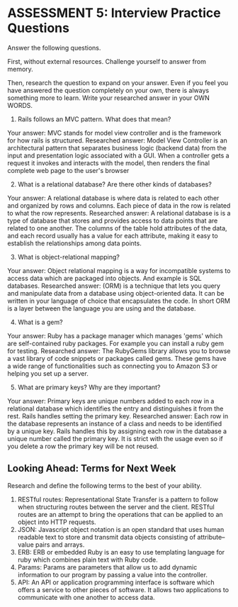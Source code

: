 # ASSESSMENT 5: Interview Practice Questions
Answer the following questions.

First, without external resources. Challenge yourself to answer from memory.

Then, research the question to expand on your answer. Even if you feel you have answered the question completely on your own, there is always something more to learn. Write your researched answer in your OWN WORDS.

1. Rails follows an MVC pattern. What does that mean?

  Your answer:
    MVC stands for model view controller and is the framework for how rails is structured.
  Researched answer:
    Model View Controller is an architectural pattern that separates business logic (backend data)
    from the input and presentation logic associated with a GUI. When a controller gets a request it
    invokes and interacts with the model, then renders the final complete web page to the user's browser

2. What is a relational database? Are there other kinds of databases?

  Your answer:
    A relational database is where data is related to each other and organized by rows and columns. Each piece of data in the row is related to what the row represents.
  Researched answer:
    A relational database is is a type of database that stores and provides access to data points that are related to one another. The columns of the table hold attributes of the data, and each record usually has a value for each attribute, making it easy to establish the relationships among data points.

3. What is object-relational mapping?

  Your answer:
  Object relational mapping is a way for incompatible systems to access data which are packaged into
  objects. And example is SQL databases.
  Researched answer:
  (ORM) is a technique that lets you query and manipulate data from a database using object-oriented
  data. It can be written in your language of choice that encapsulates the code. In short ORM is a layer between the language you are using and the database.


4. What is a gem?

  Your answer:
    Ruby has a package manager which manages 'gems' which are self-contained ruby packages. For example you can install a ruby gem for testing.
  Researched answer:
    The RubyGems library allows you to browse a vast library of code snippets or packages called gems. These gems have a wide range of functionalities such as connecting you to Amazon S3 or helping you set up a server.


5. What are primary keys? Why are they important?

  Your answer:
    Primary keys are unique numbers added to each row in a relational database which identifies the entry and distinguishes it from the rest. Rails handles setting the primary key.
  Researched answer:
    Each row in the database represents an instance of a class and needs to be identified by a unique key. Rails handles this by assigning each row in the database a unique number called the primary key. It is strict with the usage even so if you delete a row the primary key will be not reused.


## Looking Ahead: Terms for Next Week
Research and define the following terms to the best of your ability.

1. RESTful routes:
Representational State Transfer is a pattern to follow when structuring routes between the server
and the client. RESTful routes are an attempt to bring the operations that can be applied to an object into HTTP requests.
2. JSON:
  Javascript object notation is an open standard that uses human readable text to store and transmit data objects consisting of attribute–value pairs and arrays.
3. ERB:
 ERB or embedded Ruby is an easy to use templating language for ruby which combines plain text with Ruby code.
4. Params:
  Params are parameters that allow us to add dynamic information to our program by passing a value into the controller.
5. API:
  An API or application programming interface is software which offers a service to other pieces of software. It allows two applications to communicate with one another to access data.
